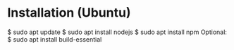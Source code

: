 # Installation (Ubuntu)

$ sudo apt update
$ sudo apt install nodejs
$ sudo apt install npm
Optional:
$ sudo apt install build-essential